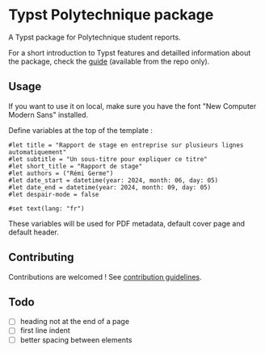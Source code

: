 # Typst Polytechnique package

A Typst package for Polytechnique student reports.

For a short introduction to Typst features and detailled information about the package, check the  [guide](https://github.com/remigerme/typst-polytechnique/blob/main/guide.pdf) (available from the repo only).

## Usage

If you want to use it on local, make sure you have the font "New Computer Modern Sans" installed.

Define variables at the top of the template :

```typc
#let title = "Rapport de stage en entreprise sur plusieurs lignes automatiquement"
#let subtitle = "Un sous-titre pour expliquer ce titre"
#let short_title = "Rapport de stage"
#let authors = ("Rémi Germe")
#let date_start = datetime(year: 2024, month: 06, day: 05)
#let date_end = datetime(year: 2024, month: 09, day: 05)
#let despair-mode = false

#set text(lang: "fr")
```

These variables will be used for PDF metadata, default cover page and default header.

## Contributing

Contributions are welcomed ! See [contribution guidelines](CONTRIBUTING.md).

## Todo

- [ ] heading not at the end of a page
- [ ] first line indent
- [ ] better spacing between elements
